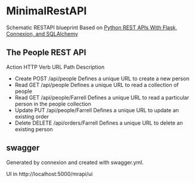 # MinimalRestAPI
Schematic RESTAPI blueprint
Based on [Python REST APIs With Flask, Connexion, and SQLAlchemy](https://realpython.com/flask-connexion-rest-api/#the-people-rest-api)

## The People REST API

Action 	HTTP Verb 	URL Path 	Description
- Create 	POST 	/api/people 	Defines a unique URL to create a new person
- Read 	GET 	/api/people 	Defines a unique URL to read a collection of people
- Read 	GET 	/api/people/Farrell 	Defines a unique URL to read a particular person in the people collection
- Update 	PUT 	/api/people/Farrell 	Defines a unique URL to update an existing order
- Delete 	DELETE 	/api/orders/Farrell 	Defines a unique URL to delete an existing person

## swagger 
Generated by connexion and created with swagger.yml.

UI in http://localhost:5000/mrapi/ui

